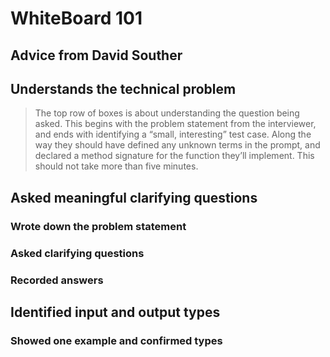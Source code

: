 # WhiteBoard 101

## Advice from David Souther

## Understands the technical problem

> The top row of boxes is about understanding the question being asked. This begins with the problem statement from the interviewer, and ends with identifying a “small, interesting” test case. Along the way they should have defined any unknown terms in the prompt, and declared a method signature for the function they’ll implement. This should not take more than five minutes.

## Asked meaningful clarifying questions

### Wrote down the problem statement

### Asked clarifying questions

### Recorded answers

## Identified input and output types

### Showed one example and confirmed types
